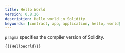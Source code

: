 ```yaml
---
title: Hello World
version: 0.8.26
description: Hello world in Solidity
keywords: [contract, app, application, hello, world]
---
```


`pragma` specifies the compiler version of Solidity.

```solidity
{{{HelloWorld}}}
```
